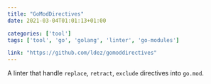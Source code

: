```yaml
---
title: "GoModDirectives"
date: 2021-03-04T01:01:13+01:00

categories: ['tool']
tags: ['tool', 'go', 'golang', 'linter', 'go-modules']

link: "https://github.com/ldez/gomoddirectives"
---
```

A linter that handle `replace`, `retract`, `exclude` directives into `go.mod`.

<!--more-->
